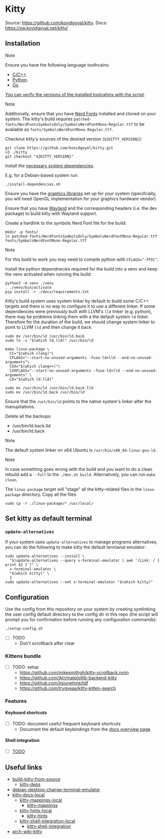 # Kitty

Source: https://github.com/kovidgoyal/kitty.
Docs: https://sw.kovidgoyal.net/kitty/.

## Installation

> [!NOTE]
>
> Ensure you have the following language toolhcains:
> - [C/C++](../system-setup/toolchains/llvm/README.md).
> - [Python](../system-setup/toolchains/python/README.md).
> - [Go](../system-setup/toolchains/go/README.md).
>
> [You can verify the versions of the installed toolcahins with the script](../system-setup/toolchains/README.md#verify-versions-of-the-installed-toolchains).

> [!NOTE]
>
> Additionally, ensure that you have [Nerd Fonts](../system-setup/fonts.md#nerd-fonts) installed and cloned on your system. The kitty's build requires `patched-fonts/NerdFontsSymbolsOnly/SymbolsNerdFontMono-Regular.ttf` to be available as `fonts/SymbolsNerdFontMono-Regular.ttf`.

Checkout kitty's sources of the desired version (`${KITTY_VERSION}`):

```shell
git clone https://github.com/kovidgoyal/kitty.git
cd ./kitty
git checkout "${KITTY_VERSION}"
```

Install the [necessary system dependencies][kitty-deps].

E.g. for a Debian-based system run:

```shell
./install-dependencies.sh
```

Ensure you have the [graphics libraries](../../system-setup/graphics.md) set up for your system (specifcially, you will need OpenGL implementation for your graphics hardware vendor).

Ensure that you have [Wayland](../system-setup/wayland.md) and the corresponding headers (i.e. the dev package) to build kitty with Wayland support.

Create a hardlink to the symbols Nerd Font file for the build:

```shell
mkdir -p fonts/
ln patched-fonts/NerdFontsSymbolsOnly/SymbolsNerdFontMono-Regular.ttf fonts/SymbolsNerdFontMono-Regular.ttf
```

<!--
> [!NOTE]
>
> You can run `./dev.sh --help` to list all the available commands and options.

Build kitty:

```shell
export CC="$(which clang)"
export CXX="$(which clang++)"
export LD="$(which ld.lld)"
./dev.sh build
```
-->

> [!NOTE]
>
> For this build to work you may need to compile python with `CFLAGS="-fPIC"`.

Install the python dependnecies required for the build into a venv and keep the venv activated when running the build:

```shell
python3 -m venv ./venv
. ./venv/bin/activate
pip install -r ./docs/requirements.txt
```

Kitty's build system uses system linker by default to build some C/C++ targets and there is no way to configure it to use a different linker. If some dependencies were previously built with LLVM's `lld` linker (e.g. python), there may be problems linking them with a the default system `ld` linker. Therefore for the duration of the build, we should change system linker to point to LLVM `lld` and then change it back.

```shell
sudo mv /usr/bin/ld /usr/bin/ld.back
sudo ln -s "$(which ld.lld)" /usr/bin/ld

make linux-package \
  CC="$(which clang)"\
  CFLAGS="--start-no-unused-arguments -fuse-ld=lld --end-no-unused-arguments"\
  CXX="$(which clang++)"\
  CXXFLAGS="--start-no-unused-arguments -fuse-ld=lld --end-no-unused-arguments" \
  LD="$(which ld.lld)"

sudo mv /usr/bin/ld /usr/bin/ld.back.lld
sudo mv /usr/bin/ld.back /usr/bin/ld 
```

Ensure that the `/ust/bin/ld` points to the native system's linker after the manupitations.

Delete all the backups:
- /usr/bin/ld.back.lld
- /usr/bin/ld.back

> [!NOTE]
>
> The default system linker on x64 Ubuntu is `/usr/bin/x86_64-linux-gnu-ld`.

> [!NOTE]
>
> In case something goes wrong with the build and you want to do a clean rebuild add a `--full` to the `./dev.sh build`. Alternatively, you can run `make clean`.

The `linux-package` target will "stage" all the kitty-related files in the `linux-package` directory. Copy all the files

```shell
sudo cp -r ./linux-package/* /usr/local/
```

## Set kitty as default terminal

### `update-alternatives`

If your system uses `update-alternatives` to manage programs alternatives, you can do the following to make kitty the default termianal emulator:

```shell
sudo update-alternatives --install \
  "$(update-alternatives --query x-terminal-emulator | awk '/Link: / { print $2 }')" \
  x-terminal-emulator \
  "$(which kitty)" \
  1
sudo update-alternatives --set x-terminal-emulator "$(which kitty)"
```

## Configuration

Use the config from this repository on your system by creating symlinking the user config default directory to the config dir in this repo (the script will prompt you for confirmation before running any configuration commands):

```shell
./setup-config.sh
```

- [ ] TODO
  - Don't scrollback after clear

### Kittens bundle

- [ ] TODO: setup
  - https://github.com/mikesmithgh/kitty-scrollback.nvim
  - https://github.com/jktr/matplotlib-backend-kitty
  - https://github.com/itsjunetime/tdf
  - https://github.com/trygveaa/kitty-kitten-search

### Features

#### Keyboard shortcuts

- [ ] TODO: document useful frequent keyboard shortcuts
  - Document the default keybindings from the [docs overview page][kitty-docs-local]

#### Shell integration

- [ ] [TODO][kitty-shell-integration]

## Useful links

- [build-kitty-from-source][build-kitty-from-source]
  - [kitty-deps][kitty-deps]
- [debian-desktop-change-terminal-emulator][debian-desktop-change-terminal-emulator]
- [kitty-docs-local][kitty-docs-local]
  - [kitty-mappings-local][kitty-mappings-local]
    - [kitty-mappings][kitty-mappings]
  - [kitty-hints-local][kitty-hints-local]
    - [kitty-hints][kitty-hints]
  - [kitty-shell-integration-local][kitty-shell-integration-local]
    - [kitty-shell-integration][kitty-shell-integration]
- [arch-wiki-kitty][arch-wiki-kitty]

[build-kitty-from-source]: <https://sw.kovidgoyal.net/kitty/build/>
[kitty-deps]: <https://sw.kovidgoyal.net/kitty/build/#dependencies>
[debian-desktop-change-terminal-emulator]: <https://askubuntu.com/questions/1135970/ctrl-alt-t-launches-a-different-terminal-than-that-from-the-launcher>
[kitty-docs-local]: <file:///usr/local/share/doc/kitty/html/overview.html>
[kitty-shell-integration-local]: <file:///usr/local/share/doc/kitty/html/shell-integration.html>
[kitty-shell-integration]: <https://sw.kovidgoyal.net/kitty/shell-integration/>
[kitty-mappings-local]: <file:///usr/local/share/doc/kitty/html/mapping.html>
[kitty-mappings]: <https://sw.kovidgoyal.net/kitty/mapping/>
[kitty-hints-local]: <file:///usr/local/share/doc/kitty/html/kittens/hints.html>
[kitty-hints]: <https://sw.kovidgoyal.net/kitty/kittens/hints/>
[arch-wiki-kitty]: <https://wiki.archlinux.org/title/Kitty>
